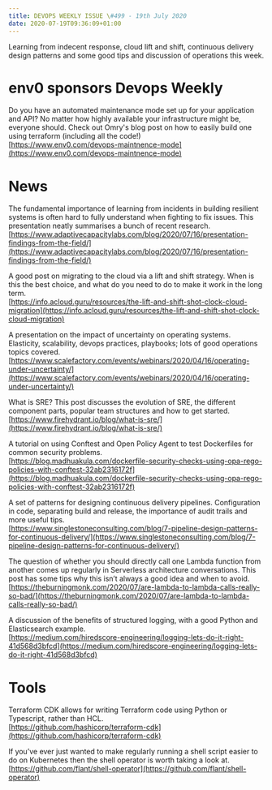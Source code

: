 ```yaml
---
title: DEVOPS WEEKLY ISSUE \#499 - 19th July 2020 
date: 2020-07-19T09:36:09+01:00
---
```


Learning from indecent response, cloud lift and shift, continuous delivery design patterns and some good tips and discussion of operations this week.


env0 sponsors Devops Weekly
========================

Do you have an automated maintenance mode set up for your application and API? No matter how highly available your infrastructure might be, everyone should. Check out Omry's blog post on how to easily build one using terraform (including all the code!)
<br>[https://www.env0.com/devops-maintnence-mode](https://www.env0.com/devops-maintnence-mode)


News
====

The fundamental importance of learning from incidents in building resilient systems is often hard to fully understand when fighting to fix issues. This presentation neatly summarises a bunch of recent research.
<br>[https://www.adaptivecapacitylabs.com/blog/2020/07/16/presentation-findings-from-the-field/](https://www.adaptivecapacitylabs.com/blog/2020/07/16/presentation-findings-from-the-field/)


A good post on migrating to the cloud via a lift and shift strategy. When is this the best choice, and what do you need to do to make it work in the long term.
<br>[https://info.acloud.guru/resources/the-lift-and-shift-shot-clock-cloud-migration](https://info.acloud.guru/resources/the-lift-and-shift-shot-clock-cloud-migration)


A presentation on the impact of uncertainty on operating systems. Elasticity, scalability, devops practices, playbooks; lots of good operations topics covered.
<br>[https://www.scalefactory.com/events/webinars/2020/04/16/operating-under-uncertainty/](https://www.scalefactory.com/events/webinars/2020/04/16/operating-under-uncertainty/)


What is SRE? This post discusses the evolution of SRE, the different component parts, popular team structures and how to get started.
<br>[https://www.firehydrant.io/blog/what-is-sre/](https://www.firehydrant.io/blog/what-is-sre/)


A tutorial on using Conftest and Open Policy Agent to test Dockerfiles for common security problems.
<br>[https://blog.madhuakula.com/dockerfile-security-checks-using-opa-rego-policies-with-conftest-32ab2316172f](https://blog.madhuakula.com/dockerfile-security-checks-using-opa-rego-policies-with-conftest-32ab2316172f)


A set of patterns for designing continuous delivery pipelines. Configuration in code, separating build and release, the importance of audit trails and more useful tips.
<br>[https://www.singlestoneconsulting.com/blog/7-pipeline-design-patterns-for-continuous-delivery/](https://www.singlestoneconsulting.com/blog/7-pipeline-design-patterns-for-continuous-delivery/)


The question of whether you should directly call one Lambda function from another comes up regularly in Serverless architecture conversations. This post has some tips why this isn’t always a good idea and when to avoid.
<br>[https://theburningmonk.com/2020/07/are-lambda-to-lambda-calls-really-so-bad/](https://theburningmonk.com/2020/07/are-lambda-to-lambda-calls-really-so-bad/)


A discussion of the benefits of structured logging, with a good Python and Elasticsearch example.
<br>[https://medium.com/hiredscore-engineering/logging-lets-do-it-right-41d568d3bfcd](https://medium.com/hiredscore-engineering/logging-lets-do-it-right-41d568d3bfcd)


Tools
=====

Terraform CDK allows for writing Terraform code using Python or Typescript, rather than HCL.
<br>[https://github.com/hashicorp/terraform-cdk](https://github.com/hashicorp/terraform-cdk)


If you’ve ever just wanted to make regularly running a shell script easier to do on Kubernetes then the shell operator is worth taking a look at.
<br>[https://github.com/flant/shell-operator](https://github.com/flant/shell-operator)




